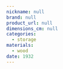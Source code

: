 ```yaml
---
nickname: null
brand: null
product_url: null
dimensions_cm: null
categories:
  - storage
materials:
  - wood
date: 1932
---
```


